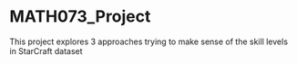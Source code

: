# MATH073_Project
 This project explores 3 approaches trying to make sense of the skill levels in StarCraft dataset
